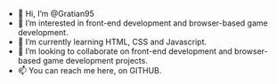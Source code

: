 - 👋 Hi, I’m @Gratian95
- 👀 I’m interested in front-end development and browser-based game development.
- 🌱 I’m currently learning HTML, CSS and Javascript.
- 💞️ I’m looking to collaborate on front-end development and browser-based game development projects.
- 📫 You can reach me here, on GITHUB.

<!---
Gratian95/Gratian95 is a ✨ special ✨ repository because its `README.md` (this file) appears on your GitHub profile.
You can click the Preview link to take a look at your changes.
--->
